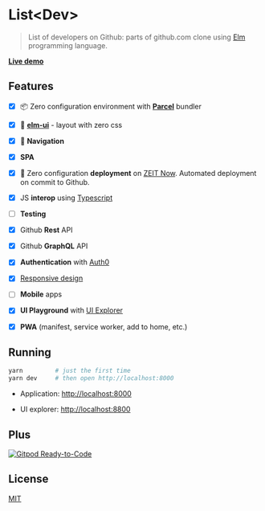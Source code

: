 # List\<Dev\>

> List of developers on Github: parts of github.com clone using [Elm](https://elm-lang.org) programming language.

**[Live demo](https://list-dev.lemol.ao)**

## Features

- [x] 📦 Zero configuration environment with **[Parcel](https://https://parceljs.org/)** bundler

- [x] 💅 **[elm-ui](https://package.elm-lang.org/packages/mdgriffith/elm-ui/latest)** - layout with zero css

- [x] 🚆 **Navigation**

- [x] **SPA**

- [x] 🚀 Zero configuration **deployment** on [ZEIT Now](https://zeit.co/guides/upgrade-to-zero-configuration/). Automated deployment on commit to Github.

- [x] JS **interop** using [Typescript](https://github.com/dillonkearns/elm-typescript-interop)

- [ ] **Testing**

- [x] Github **Rest** API

- [x] Github **GraphQL** API

- [x] **Authentication** with [Auth0](https://auth0.com)

- [x] [Responsive design](https://package.elm-lang.org/packages/mdgriffith/elm-ui/latest/Element#Device)

- [ ] **Mobile** apps

- [x] **UI Playground** with [UI Explorer](https://github.com/kalutheo/elm-ui-explorer)

- [x] **PWA** (manifest, service worker, add to home, etc.)

## Running

```sh
yarn         # just the first time
yarn dev     # then open http://localhost:8000
```

- Application: [http://localhost:8000](http://localhost:8000)

- UI explorer: [http://localhost:8800](http://localhost:8800)

## Plus

[![Gitpod Ready-to-Code](https://img.shields.io/badge/Gitpod-Ready--to--Code-blue?logo=gitpod)](https://gitpod.io/#https://github.com/lemol/list-dev)

## License

[MIT](https://lemolsoft.mit-license.org/)
